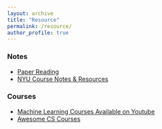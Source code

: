 ```yaml
---
layout: archive
title: "Resource"
permalink: /resource/
author_profile: true
---
```


### Notes

+ [Paper Reading](https://chuanyangjin.github.io/resource/paper-reading)
+ [NYU Course Notes & Resources](https://chuanyangjin.github.io/resource/nyu-course-notes-and-resources)

### Courses

+ [Machine Learning Courses Available on Youtube](https://chuanyangjin.github.io/resource/ml-youtube-courses)
+ [Awesome CS Courses](https://chuanyangjin.github.io/resource/awesome-cs-courses)
